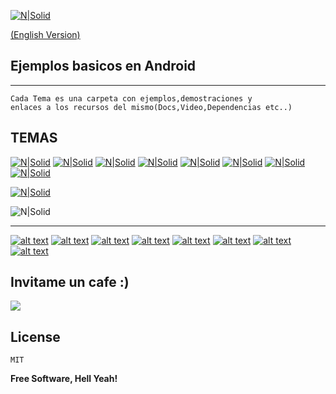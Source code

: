 [![N|Solid](http://i.imgur.com/4J0KPS5.png)](https://github.com/TutorialesHackro/AndroidTutorials)

[(English Version)](https://goo.gl/kh5Lwt)


Ejemplos basicos  en Android
----

----

    Cada Tema es una carpeta con ejemplos,demostraciones y
    enlaces a los recursos del mismo(Docs,Video,Dependencias etc..)

## TEMAS
[![N|Solid](http://i.imgur.com/7N07Xj0.png)](https://github.com/TutorialesHackro/AndroidTutorials/tree/master/%23AndroidTutorials_Dagger2) [![N|Solid](http://i.imgur.com/wosCDUL.png)](https://github.com/TutorialesHackro/AndroidTutorials/tree/master/%23AndroidTutorials_MVP) [![N|Solid](http://i.imgur.com/onjHD9n.png)](https://github.com/TutorialesHackro/AndroidTutorials/tree/master/%23AndroidTutorials_SQLITE/SQLITE1) [![N|Solid](http://i.imgur.com/m0rIaxB.png)](https://github.com/TutorialesHackro/AndroidTutorials/tree/master/%23AndroidTutorials_Retrofit) [![N|Solid](http://i.imgur.com/y9yefvD.png)](https://github.com/TutorialesHackro/AndroidTutorials/tree/master/%23AndroidTutorials_RXJava) [![N|Solid](http://i.imgur.com/3rHBvum.png)](https://goo.gl/kh5Lwt) [![N|Solid](http://i.imgur.com/DTFv6Z2.png)](https://goo.gl/kh5Lwt) [![N|Solid](http://i.imgur.com/Eh4AOuI.png)](https://goo.gl/kh5Lwt)


[![N|Solid](http://i.imgur.com/ojgul72.png)](https://twitter.com/intent/tweet?text=Ejemplos%20practicos%20en%20Android&url=https://github.com/TutorialesHackro/AndroidTutorials&hashtags=AndroidTutorials&via=DavidHackro) 


![N|Solid](http://cebronx.org/wp-content/uploads/2015/10/en-construccion_banner-608x227.jpg)


----


[![alt text][1.1]][1]
[![alt text][2.1]][2]
[![alt text][3.1]][3]
[![alt text][4.1]][4]
[![alt text][6.1]][6]
[![alt text][7.1]][7]
[![alt text][8.1]][8]
[![alt text][9.1]][9]



[1.1]: http://i.imgur.com/WSJnJGh.png (@DavidHackro)
[2.1]: http://i.imgur.com/LTj71u4.png (Tutoriales Hackro)
[3.1]: http://i.imgur.com/AkKkG9J.png (Tutoriales Hackro)
[4.1]: http://i.imgur.com/62TiA7Z.png (Tutoriales Hackro)

[6.1]: http://i.imgur.com/8bC1N1O.png (Tutoriales Hackro)
[7.1]: http://i.imgur.com/bkADK8K.png (Tutoriales Hackro)
[8.1]: http://i.imgur.com/c4q4tlZ.png (Tutoriales Hackro)
[9.1]: http://i.imgur.com/R6x7ACz.png (Hackro)

[1]: https://twitter.com/DavidHackro
[2]: https://www.facebook.com/TutorialesHackro/
[3]: https://www.youtube.com/channel/UClxVhu_GAuKJO7RSM-JAdtw
[4]: https://www.linkedin.com/in/davidhackro/

[6]: https://www.paypal.com/cgi-bin/webscr?cmd=_s-xclick&hosted_button_id=8Z684VNGVFSJA
[7]: http://stackoverflow.com/users/3741698/david-hackro
[8]: https://www.liveedu.tv/hackro/
[9]: https://www.hackerrank.com/hackro91




## Invitame un cafe :)
[![](https://www.paypalobjects.com/en_US/i/btn/btn_donateCC_LG.gif)](https://www.paypal.com/cgi-bin/webscr?cmd=_s-xclick&hosted_button_id=8Z684VNGVFSJA)

License
----
    MIT

**Free Software, Hell Yeah!**

